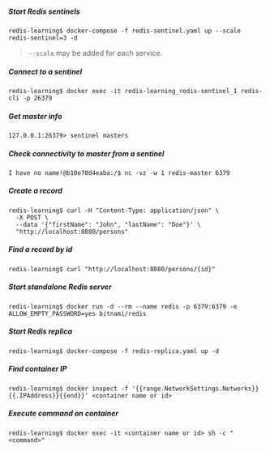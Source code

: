 ##### Start Redis sentinels
```
redis-learning$ docker-compose -f redis-sentinel.yaml up --scale redis-sentinel=3 -d
```
> `--scale` may be added for each service.

##### Connect to a sentinel
```
redis-learning$ docker exec -it redis-learning_redis-sentinel_1 redis-cli -p 26379
```

##### Get master info
```
127.0.0.1:26379> sentinel masters
```

##### Check connectivity to master from a sentinel
```
I have no name!@b10e70d4eaba:/$ nc -vz -w 1 redis-master 6379
```

##### Create a record
```
redis-learning$ curl -H "Content-Type: application/json" \
  -X POST \
  --data '{"firstName": "John", "lastName": "Doe"}' \
  "http://localhost:8080/persons"
```

##### Find a record by id
```
redis-learning$ curl "http://localhost:8080/persons/{id}"
```

##### Start standalone Redis server
````
redis-learning$ docker run -d --rm --name redis -p 6379:6379 -e ALLOW_EMPTY_PASSWORD=yes bitnami/redis
````

##### Start Redis replica
```
redis-learning$ docker-compose -f redis-replica.yaml up -d
```

##### Find container IP
```
redis-learning$ docker inspect -f '{{range.NetworkSettings.Networks}}{{.IPAddress}}{{end}}' <container name or id>
```

##### Execute command on container
```
redis-learning$ docker exec -it <container name or id> sh -c "<command>"
```